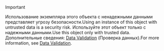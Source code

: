 > [!IMPORTANT]
> <span data-ttu-id="b2967-101">Использование экземпляра этого объекта с ненадежными данными представляет угрозу безопасности.</span><span class="sxs-lookup"><span data-stu-id="b2967-101">Using an instance of this object with untrusted data is a security risk.</span></span> <span data-ttu-id="b2967-102">Используйте этот объект только с надежными данными.</span><span class="sxs-lookup"><span data-stu-id="b2967-102">Use this object only with trusted data.</span></span> <span data-ttu-id="b2967-103">Дополнительные сведения: [Data Validation](https://www.owasp.org/index.php/Data_Validation) (Проверка данных).</span><span class="sxs-lookup"><span data-stu-id="b2967-103">For more information, see [Data Validation](https://www.owasp.org/index.php/Data_Validation).</span></span>